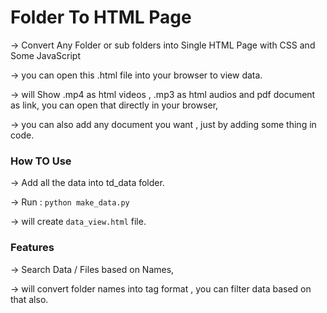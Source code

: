 

# Folder To HTML Page

-> Convert Any Folder or sub folders into Single HTML Page with CSS and Some JavaScript

-> you can open this .html file into your browser to view data.

-> will Show .mp4 as html videos , .mp3 as html audios and pdf document as link, you can open that directly in your browser,

-> you can also add any document you want , just by adding some thing in code.

### How TO Use

-> Add all the data into td_data folder.

-> Run : `python make_data.py`

-> will create `data_view.html` file.

### Features

-> Search Data / Files based on Names,

-> will convert folder names into tag format , you can filter data based on that also.
